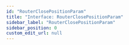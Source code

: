 ```yaml
---
id: "RouterClosePositionParam"
title: "Interface: RouterClosePositionParam"
sidebar_label: "RouterClosePositionParam"
sidebar_position: 0
custom_edit_url: null
---
```


